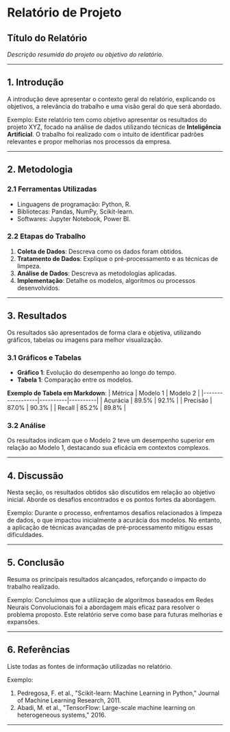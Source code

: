 # **Relatório de Projeto**

## **Título do Relatório**
_Descrição resumida do projeto ou objetivo do relatório._

---

## **1. Introdução**

A introdução deve apresentar o contexto geral do relatório, explicando os objetivos, a relevância do trabalho e uma visão geral do que será abordado.

Exemplo:
Este relatório tem como objetivo apresentar os resultados do projeto XYZ, focado na análise de dados utilizando técnicas de **Inteligência Artificial**. O trabalho foi realizado com o intuito de identificar padrões relevantes e propor melhorias nos processos da empresa.

---

## **2. Metodologia**

### **2.1 Ferramentas Utilizadas**
- Linguagens de programação: Python, R.
- Bibliotecas: Pandas, NumPy, Scikit-learn.
- Softwares: Jupyter Notebook, Power BI.

### **2.2 Etapas do Trabalho**
1. **Coleta de Dados**: Descreva como os dados foram obtidos.
2. **Tratamento de Dados**: Explique o pré-processamento e as técnicas de limpeza.
3. **Análise de Dados**: Descreva as metodologias aplicadas.
4. **Implementação**: Detalhe os modelos, algoritmos ou processos desenvolvidos.

---

## **3. Resultados**

Os resultados são apresentados de forma clara e objetiva, utilizando gráficos, tabelas ou imagens para melhor visualização.

### **3.1 Gráficos e Tabelas**
- **Gráfico 1**: Evolução do desempenho ao longo do tempo.
- **Tabela 1**: Comparação entre os modelos.

**Exemplo de Tabela em Markdown**:
| Métrica         | Modelo 1 | Modelo 2 |
|------------------|----------|----------|
| Acurácia         | 89.5%    | 92.1%    |
| Precisão         | 87.0%    | 90.3%    |
| Recall           | 85.2%    | 89.8%    |

### **3.2 Análise**
Os resultados indicam que o Modelo 2 teve um desempenho superior em relação ao Modelo 1, destacando sua eficácia em contextos complexos.

---

## **4. Discussão**

Nesta seção, os resultados obtidos são discutidos em relação ao objetivo inicial. Aborde os desafios encontrados e os pontos fortes da abordagem.

Exemplo:
Durante o processo, enfrentamos desafios relacionados à limpeza de dados, o que impactou inicialmente a acurácia dos modelos. No entanto, a aplicação de técnicas avançadas de pré-processamento mitigou essas dificuldades.

---

## **5. Conclusão**

Resuma os principais resultados alcançados, reforçando o impacto do trabalho realizado.

Exemplo:
Concluímos que a utilização de algoritmos baseados em Redes Neurais Convolucionais foi a abordagem mais eficaz para resolver o problema proposto. Este relatório serve como base para futuras melhorias e expansões.

---

## **6. Referências**

Liste todas as fontes de informação utilizadas no relatório.

Exemplo:
1. Pedregosa, F. et al., "Scikit-learn: Machine Learning in Python," Journal of Machine Learning Research, 2011.
2. Abadi, M. et al., "TensorFlow: Large-scale machine learning on heterogeneous systems," 2016.

---
